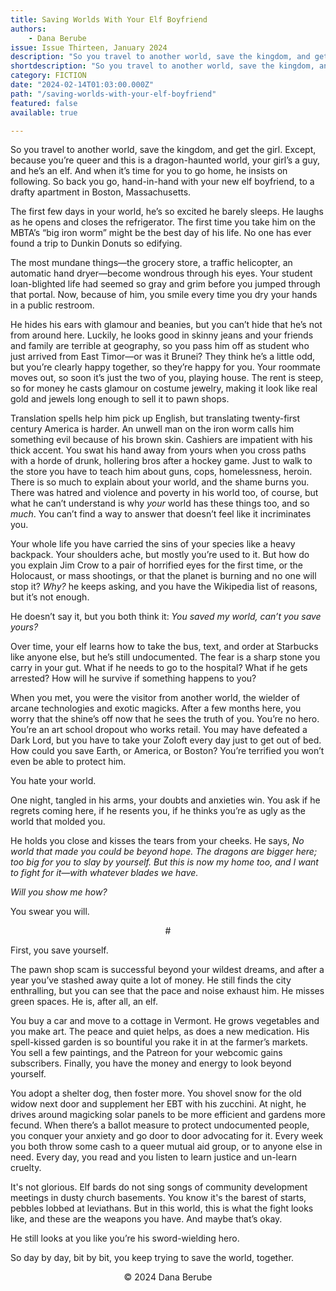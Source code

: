 ```yaml
---
title: Saving Worlds With Your Elf Boyfriend
authors:
    - Dana Berube
issue: Issue Thirteen, January 2024
description: "So you travel to another world, save the kingdom, and get the girl. Except, because you’re queer and this is a dragon-haunted world, your girl’s a guy, and he’s an elf. And when it’s time for you to go home, he insists on following. So back you go, hand-in-hand with your new elf boyfriend, to a drafty apartment in Boston, Massachusetts. <p>The first few days in your world, he’s so excited he barely sleeps. He laughs as he opens and closes the refrigerator. The first time you take him on the MBTA’s “big iron worm” might be the best day of his life. No one has ever found a trip to Dunkin Donuts so edifying.</p>" 
shortdescription: "So you travel to another world, save the kingdom, and get the girl. Except, because you’re queer and this is a dragon-haunted world, your girl’s a guy, and he’s an elf. And when it’s time for you to go home, he insists on following. So back you go, hand-in-hand with your new elf boyfriend, to a drafty apartment in Boston, Massachusetts. <p>The first few days in your world, he’s so excited he barely sleeps. He laughs as he opens and closes the refrigerator. The first time you take him on the MBTA’s “big iron worm” might be the best day of his life. No one has ever found a trip to Dunkin Donuts so edifying.</p>"
category: FICTION
date: "2024-02-14T01:03:00.000Z"
path: "/saving-worlds-with-your-elf-boyfriend"
featured: false
available: true

---
```


So you travel to another world, save the kingdom, and get the girl. Except, because you’re queer and this is a dragon-haunted world, your girl’s a guy, and he’s an elf. And when it’s time for you to go home, he insists on following. So back you go, hand-in-hand with your new elf boyfriend, to a drafty apartment in Boston, Massachusetts.

The first few days in your world, he’s so excited he barely sleeps. He laughs as he opens and closes the refrigerator. The first time you take him on the MBTA’s “big iron worm” might be the best day of his life. No one has ever found a trip to Dunkin Donuts so edifying.

The most mundane things—the grocery store, a traffic helicopter, an automatic hand dryer—become wondrous through his eyes. Your student loan-blighted life had seemed so gray and grim before you jumped through that portal. Now, because of him, you smile every time you dry your hands in a public restroom.

He hides his ears with glamour and beanies, but you can’t hide that he’s not from around here. Luckily, he looks good in skinny jeans and your friends and family are terrible at geography, so you pass him off as student who just arrived from East Timor—or was it Brunei? They think he’s a little odd, but you’re clearly happy together, so they’re happy for you. Your roommate moves out, so soon it’s just the two of you, playing house. The rent is steep, so for money he casts glamour on costume jewelry, making it look like real gold and jewels long enough to sell it to pawn shops.

Translation spells help him pick up English, but translating twenty-first century America is harder. An unwell man on the iron worm calls him something evil because of his brown skin. Cashiers are impatient with his thick accent. You swat his hand away from yours when you cross paths with a horde of drunk, hollering bros after a hockey game. Just to walk to the store you have to teach him about guns, cops, homelessness, heroin. There is so much to explain about your world, and the shame burns you. There was hatred and violence and poverty in his world too, of course, but what he can’t understand is why *your* world has these things too, and so *much*. You can’t find a way to answer that doesn’t feel like it incriminates you.

Your whole life you have carried the sins of your species like a heavy backpack. Your shoulders ache, but mostly you’re used to it. But how do you explain Jim Crow to a pair of horrified eyes for the first time, or the Holocaust, or mass shootings, or that the planet is burning and no one will stop it? *Why?* he keeps asking, and you have the Wikipedia list of reasons, but it’s not enough.

He doesn’t say it, but you both think it: *You saved my world, can’t you save yours?*

Over time, your elf learns how to take the bus, text, and order at Starbucks like anyone else, but he’s still undocumented. The fear is a sharp stone you carry in your gut. What if he needs to go to the hospital? What if he gets arrested? How will he survive if something happens to you? 

When you met, you were the visitor from another world, the wielder of arcane technologies and exotic magicks. After a few months here, you worry that the shine’s off now that he sees the truth of you. You’re no hero. You’re an art school dropout who works retail. You may have defeated a Dark Lord, but you have to take your Zoloft every day just to get out of bed. How could you save Earth, or America, or Boston? You’re terrified you won’t even be able to protect him.

You hate your world.

One night, tangled in his arms, your doubts and anxieties win. You ask if he regrets coming here, if he resents you, if he thinks you’re as ugly as the world that molded you. 

He holds you close and kisses the tears from your cheeks. He says, *No world that made you could be beyond hope. The dragons are bigger here; too big for you to slay by yourself. But this is now my home too, and I want to fight for it—with whatever blades we have.* 

*Will you show me how?*

You swear you will.

<p style="text-align: center;">#</p>

First, you save yourself.

The pawn shop scam is successful beyond your wildest dreams, and after a year you’ve stashed away quite a lot of money. He still finds the city enthralling, but you can see that the pace and noise exhaust him. He misses green spaces. He is, after all, an elf. 

You buy a car and move to a cottage in Vermont. He grows vegetables and you make art. The peace and quiet helps, as does a new medication. His spell-kissed garden is so bountiful you rake it in at the farmer’s markets. You sell a few paintings, and the Patreon for your webcomic gains subscribers. Finally, you have the money and energy to look beyond yourself.

You adopt a shelter dog, then foster more. You shovel snow for the old widow next door and supplement her EBT with his zucchini. At night, he drives around magicking solar panels to be more efficient and gardens more fecund. When there’s a ballot measure to protect undocumented people, you conquer your anxiety and go door to door advocating for it. Every week you both throw some cash to a queer mutual aid group, or to anyone else in need. Every day, you read and you listen to learn justice and un-learn cruelty.

It's not glorious. Elf bards do not sing songs of community development meetings in dusty church basements. You know it's the barest of starts, pebbles lobbed at leviathans. But in this world, this is what the fight looks like, and these are the weapons you have. And maybe that’s okay.

He still looks at you like you’re his sword-wielding hero.

So day by day, bit by bit, you keep trying to save the world, together.


<p style="text-align: center;">© 2024 Dana Berube </p>


